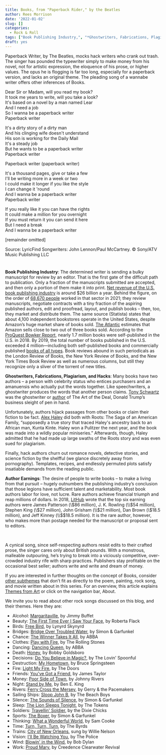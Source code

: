 ```yaml
---
title: Books, from "Paperback Rider," by the Beatles
author: Rees Morrison
date: '2022-01-02'
slug: []
categories:
  - Rock & Roll
tags: ["Book Publishing Industry,", "*Ghostwriters, Fabrications, Plagiarism, and Hacks;", "Author Earnings", ]
draft: yes
---
```


Paperback Writer, by The Beatles, mocks hack writers who crank out trash.  The singer has pounded the typewriter simply to make money from his novel, not for artistic expression, the eloquence of his prose, or higher values.   The opus he is flogging is far too long, especially for a paperback version, and lacks an original theme.  The pleading song of a wannabe writer offers other inferences of Books.

<!--more-->

Dear Sir or Madam, will you read my book?  
It took me years to write, will you take a look?  
It's based on a novel by a man named Lear  
And I need a job  
So I wanna be a paperback writer  
Paperback writer  

It's a dirty story of a dirty man  
And his clinging wife doesn't understand  
His son is working for the Daily Mail  
It's a steady job  
But he wants to be a paperback writer  
Paperback writer  

Paperback writer (paperback writer)

It's a thousand pages, give or take a few  
I'll be writing more in a week or two  
I could make it longer if you like the style  
I can change it 'round  
And I wanna be a paperback writer  
Paperback writer

If you really like it you can have the rights  
It could make a million for you overnight  
If you must return it you can send it here  
But I need a break  
And I wanna be a paperback writer  

[remainder omitted]

Source: LyricFind  Songwriters: John Lennon/Paul McCartney.  © Sony/ATV Music Publishing LLC

# <poem lyric end>

**Book Publishing Industry**:  The determined writer is sending a bulky manuscript for review by an editor.  That is the first gate of the difficult path to publication.  Only a fraction of the manuscripts submitted are accepted, and then only a portion of them make it into print.  [Net revenue of the U.S. book publishing industry](https://www.statista.com/topics/1177/book-market/#dossierKeyfigures)  is around $26 billion a year.  Behind the figure, on the order of 
[68,670	people](https://www.ibisworld.com/industry-statistics/employment/book-publishing-united-states/) worked in that sector in 2021;  they review manuscripts, negotiate contracts with a tiny fraction of the aspiring published authors, edit and proofread, layout, and publish books – then, too, they market and distribute them.  The same source (Statista) states that about 4,100 independent bookstores operate in the United States, despite Amazon’s huge market share of books sold.  [The Atlantic](https://www.theatlantic.com/business/archive/2014/05/amazon-has-basically-no-competition-among-online-booksellers/371917/) estimates that Amazon sells close to two out of three books sold.   According to the [ProQuest Bowker Report](https://ideas.bkconnection.com/10-awful-truths-about-publishing), nearly 1.7 million books were self-published in the U.S. in 2018.  By 2019, the total number of books published in the U.S. exceeded 4 million—including both self-published books and commercially published [books of all types](stilllife).  Book reviews abound in such periodicals as the London Review of Books, the New York Review of Books, and the New York Times Book Review as well as numerous columns, but still they recognize only a sliver of the torrent of new titles.

**Ghostwriters, Fabrications, Plagiarism, and Hacks**:  Many books have two authors – a person with celebrity status who entices purchasers and an amanuensis who actually put the words together.  Like speechwriters, a ghostwriter produces the words that another person claims.  [Tony Schwartz](https://www.latimes.com/books/la-et-jc-art-of-the-deal-fiction-trump-tony-schwartz-20190510-story.html) was the ghostwriter or [author](author) of The Art of the Deal, Donald Trump’s business sleight of pen in hand.  

Unfortunately, authors hijack passages from other books or claim their fiction to be fact.  [Alex Haley](https://www.mentalfloss.com/article/21761/4-famous-cases-plagiarism) did both with Roots: The Saga of an American Family, “supposedly a true story that traced Haley's ancestry back to an African man, Kunta Kinte. Haley won a Pulitzer the next year, and the book was made into a wildly popular miniseries.” Afterwards, though, Haley admitted that he had made up large swaths of the Roots story and was even sued for plagiarism.  

Finally, hack authors churn out romance novels, detective stories, and science fiction by the shelfful (we glance discretely away from pornography).  Templates, recipes, and endlessly permuted plots satisfy insatiable demands from the reading public.

**Author Earnings**:  The desire of people to write books – to make a living from that pursuit – hugely outnumbers the publishing industry’s conclusion that those legions have sufficient talent and marketability.  Most book authors labor for love, not lucre.  Rare authors achieve financial triumph and reap millions of dollars.  In 2018, [LitHub](https://lithub.com/the-25-authors-whove-made-the-most-money-in-the-last-decade/) wrote that the top six earning authors were James Patterson (\\$86 million), J. K. Rowling (\\$54 million), Stephen King (\\$27 million), John Grisham (\\$21 million), Dan Brown (\\$18.5 million), and Jeff Kinney (\\$$18.5 million).  It is the rare author, however, who makes more than postage needed for the manuscript or proposal sent to editors.

&nbsp;

A cynical song, since self-respecting authors resist edits to their crafted prose, the singer cares only about British pounds.  With a monstrous, malleable outpouring, he’s trying to break into a viciously competitive, over-crowded industry rife with sharp practices.  Publishers stay profitable on the occasional best seller; authors write and write and dream of money.

If you are interested in further thoughts on the concept of Books, consider [other subthemes]() that don’t fit as directly to the poem, painting, rock song, and movie written about in this series.  For an overview, this article explains [Themes from Art](http://bit.ly/3sRXopI) or click on the navigation bar, About.

We invite you to read about other rock songs discussed on this blog, and their themes.  Here they are: 

* Alcohol: [Margaritaville](https://themesfromart.com/post/2021-02-01-alcohol-margaritaville-buffet/alcoholmargarita/), by Jimmy Buffet
* Beauty: [The First Time Ever I Saw Your Face](https://themesfromart.com/post/2021-04-21-beautyflack/beautyflack/), by Roberta Flack
* Birds: [Free Bird]( https://themesfromart.com/post/2021-06-07-birds-free-bird-a-song-by-lynyrd-skynyrd/birdsfreebird/), by Lynyrd Skynyrd
* Bridges: [Bridge Over Troubled Water](https://themesfromart.com/post/2021-07-26-bridges-from-bridge-over-troubled-waters-a-song-by-simon-garfunkel/bridgestroubled/), by Simon & Garfunkel
* Chance: [The Winner Takes It All](https://themesfromart.com/post/2021-03-14-chancechurch/chancechurch/), by ABBA
* Clothes: [Play with Fire](https://themesfromart.com/post/2021-08-30-clothes-from-play-with-fire-a-song-by-the-rolling-stones/clothesfire/), by The Rolling Stones
* Dancing: [Dancing Queen](https://themesfromart.com/post/2021-09-10-dancing-from-dancing-queen-a-song-by-abba/dancingabba/), by ABBA
* Death: [Honey](https://themesfromart.com/post/2021-05-03-death-from-honey-sung-by-bobby-goldsboro/deathhoney/), by Bobby Goldsboro
* Decisions: [Do You Believe in Magic?](https://themesfromart.com/post/2021-02-08-decisions-from-do-you-believe-in-magic-a-song-by-the-lovin-spoonful/decisionsmagicspoonful/), by The Lovin' Spoonful
* Destruction:	[My Hometown](https://themesfromart.com/post/2021-02-18-destruction-from-my-hometown-a-rock-ballad-by-bruce-springsteen/destructhometown/), by Bruce Springsteen
* Fire: [Light My Fire](https://themesfromart.com/post/2021-12-17-fire-from-light-my-fire-a-song-by-the-doors/firedoors/), by The Doors
* Friends: [You've Got a Friend](https://themesfromart.com/post/2021-06-20-friends-you-ve-got-a-friend-a-song-by-carol-king-sung-by-james-taylor/friendstaylor/), by James Taylor
* Money: [Poor Side of Town](https://themesfromart.com/post/2021-10-15-money-from-poor-side-of-town-a-song-by-johnny-rivers/moneypoor/), by Johnny Rivers
* Night: [Stand by Me](https://themesfromart.com/post/2021-11-05-night-from-stand-by-me-a-song-sung-by-ben-e-king/nightstand/), by Ben E. King
* Rivers: [Ferry Cross the Mersey](https://themesfromart.com/post/2021-10-02-rivers-from-ferry-cross-the-mersey-a-song-by-gerry-the-pacemakers/riversferry/), by Gerry & the Pacemakers
* Sailing Ships: [Sloop John B](https://themesfromart.com/post/2021-06-27-sailingships-from-sloop-john-b-a-rock-song-by-the-beach-boys/sailingshipsjohnb/), by The Beach Boys
* Silence: [The Sounds of Silence](https://themesfromart.com/post/2021-04-08-silencesounds/silencesounds/), by Simon & Garfunkel
* Sleep: [The Lion Sleeps Tonight](https://themesfromart.com/post/2021-09-22-sleep-from-the-lion-sleeps-tonight-a-song-by-the-tokens/sleeplion/), by The Tokens
* Soldiers: [Travellin' Soldier](https://themesfromart.com/post/2021-08-02-soldiers-from-travellin-soldier-a-song-by-the-chicks/soldierschicks/), by the Dixie Chicks
* Sports: [The Boxer](https://themesfromart.com/post/2021-07-12-sports-from-the-boxer-a-song-by-simon-garfunkel/sportsboxer/), by Simon & Garfunkel
* Thinking: [What a Wonderful World](https://themesfromart.com/post/2021-11-22-thinking-what-a-wonderful-world-a-song-sung-by-sam-cooke/thinkingwonderful/), by Sam Cooke
* Time:	[Turn, Turn, Turn](https://themesfromart.com/post/2021-03-08-time-from-turn-turn-turn-by-the-byrds/timeturnturn/), by The Byrds
* Trains: [City of New Orleans](https://themesfromart.com/post/2021-05-10-trainsorleans/trainsorleans/), sung by Willie Nelson
* Vision: [I'll Be Watching You](https://themesfromart.com/post/2021-12-03-vision-from-i-ll-be-watching-you-a-song-by-the-police/visionwatching/), by The Police
* Wind: [Blowin' in the Wind](https://themesfromart.com/post/2021-08-12-wind-from-blowin-in-the-wind-a-song-by-bob-dylan/windblowin/), by Bob Dylan
* Work:	 [Proud Mary](https://themesfromart.com/post/2021-02-26-workproud/workproud/), by Creedence Clearwater Revival